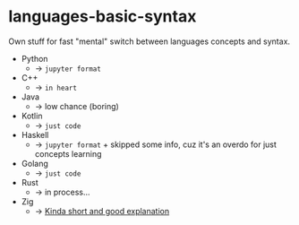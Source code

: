 # languages-basic-syntax
Own stuff for fast "mental" switch between languages concepts and syntax.

* Python
  * -> `jupyter format`
* C++
  * -> `in heart`
* Java
  * -> low chance (boring)
* Kotlin
  * -> `just code`
* Haskell
  * -> `jupyter format` + skipped some info, cuz it's an overdo for just concepts learning
* Golang
  * -> `just code`
* Rust
  * -> in process...
* Zig
  * -> [Kinda short and good explanation](https://www.openmymind.net/learning_zig/)
